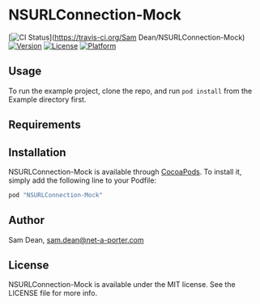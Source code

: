 # NSURLConnection-Mock

[![CI Status](http://img.shields.io/travis/net-a-porter-mobile/NSURLConnection-Mock.svg?style=flat)](https://travis-ci.org/Sam Dean/NSURLConnection-Mock)
[![Version](https://img.shields.io/cocoapods/v/NSURLConnection-Mock.svg?style=flat)](http://cocoapods.org/pods/NSURLConnection-Mock)
[![License](https://img.shields.io/cocoapods/l/NSURLConnection-Mock.svg?style=flat)](http://cocoapods.org/pods/NSURLConnection-Mock)
[![Platform](https://img.shields.io/cocoapods/p/NSURLConnection-Mock.svg?style=flat)](http://cocoapods.org/pods/NSURLConnection-Mock)

## Usage

To run the example project, clone the repo, and run `pod install` from the Example directory first.

## Requirements

## Installation

NSURLConnection-Mock is available through [CocoaPods](http://cocoapods.org). To install
it, simply add the following line to your Podfile:

```ruby
pod "NSURLConnection-Mock"
```

## Author

Sam Dean, sam.dean@net-a-porter.com

## License

NSURLConnection-Mock is available under the MIT license. See the LICENSE file for more info.
